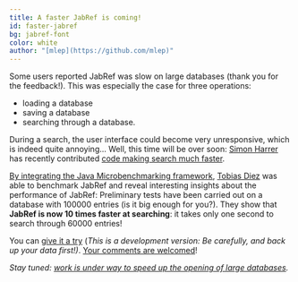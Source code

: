 ```yaml
---
title: A faster JabRef is coming!
id: faster-jabref
bg: jabref-font
color: white
author: "[mlep](https://github.com/mlep)"
---
```


Some users reported JabRef was slow on large databases (thank you for the feedback!).
This was especially the case for three operations:

- loading a database
- saving a database
- searching through a database.

During a search, the user interface could become very unresponsive, which is indeed quite annoying...
Well, this time will be over soon: [Simon Harrer](https://github.com/simonharrer) has recently contributed [code making search much faster](https://github.com/JabRef/jabref/pull/1100).

[By integrating the Java Microbenchmarking framework](https://github.com/JabRef/jabref/pull/1103),
[Tobias Diez](https://github.com/tobiasdiez) was able to benchmark JabRef and reveal interesting insights about the performance of JabRef:
Preliminary tests have been carried out on a database with 100000 entries (is it big enough for you?).
They show that **JabRef is now 10 times faster at searching**: it takes only one second to search through 60000 entries!

You can [give it a try](http://builds.jabref.org/master/)
(*This is a development version: Be carefully, and back up your data first!)*.
[Your comments are welcomed](https://github.com/JabRef/jabref/pull/1100)!

*Stay tuned: [work is under way to speed up the opening of large databases](https://github.com/JabRef/jabref/issues/1094).*
